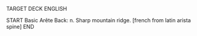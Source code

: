 TARGET DECK
ENGLISH

START
Basic
Arête
Back: n. Sharp mountain ridge. [french from latin arista spine]
END
